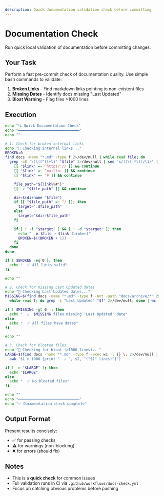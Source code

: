 ```yaml
---
description: Quick documentation validation check before committing
---
```


# Documentation Check

Run quick local validation of documentation before committing changes.

## Your Task

Perform a fast pre-commit check of documentation quality. Use simple bash commands to validate:

1. **Broken Links** - Find markdown links pointing to non-existent files
2. **Missing Dates** - Identify docs missing "Last Updated"
3. **Bloat Warning** - Flag files >1000 lines

## Execution

```bash
echo "🔍 Quick Documentation Check"
echo "━━━━━━━━━━━━━━━━━━━━━━━━━━━━"
echo ""

# 1. Check for broken internal links
echo "📎 Checking internal links..."
BROKEN=0
find docs -name "*.md" -type f 2>/dev/null | while read file; do
  grep -oE '\]\([^)]+\)' "$file" 2>/dev/null | sed 's/](\(.*\))/\1/' | while read link; do
    [[ "$link" =~ ^https?:// ]] && continue
    [[ "$link" =~ ^mailto: ]] && continue
    [[ "$link" =~ ^# ]] && continue

    file_path="${link%%#*}"
    [[ -z "$file_path" ]] && continue

    dir=$(dirname "$file")
    if [[ "$file_path" =~ ^/ ]]; then
      target=".$file_path"
    else
      target="$dir/$file_path"
    fi

    if [ ! -f "$target" ] && [ ! -d "$target" ]; then
      echo "  ❌ $file → $link (broken)"
      BROKEN=$((BROKEN + 1))
    fi
  done
done

if [ $BROKEN -eq 0 ]; then
  echo "  ✅ All links valid"
fi

echo ""

# 2. Check for missing Last Updated dates
echo "📅 Checking Last Updated dates..."
MISSING=$(find docs -name "*.md" -type f -not -path "docs/archive/*" 2>/dev/null | \
  while read f; do grep -L "Last Updated" "$f" 2>/dev/null; done | wc -l)

if [ $MISSING -gt 0 ]; then
  echo "  ⚠️  $MISSING files missing 'Last Updated' date"
else
  echo "  ✅ All files have dates"
fi

echo ""

# 3. Check for bloated files
echo "📏 Checking for bloat (>1000 lines)..."
LARGE=$(find docs -name "*.md" -type f -exec wc -l {} \; 2>/dev/null | \
  awk '$1 > 1000 {print "  ⚠️ ", $2, "("$1" lines)"}')

if [ -n "$LARGE" ]; then
  echo "$LARGE"
else
  echo "  ✅ No bloated files"
fi

echo ""
echo "━━━━━━━━━━━━━━━━━━━━━━━━━━━━"
echo "✅ Documentation check complete"
```

## Output Format

Present results concisely:
- ✅ for passing checks
- ⚠️  for warnings (non-blocking)
- ❌ for errors (should fix)

## Notes

- This is a **quick check** for common issues
- Full validation runs in CI via `.github/workflows/docs-check.yml`
- Focus on catching obvious problems before pushing

